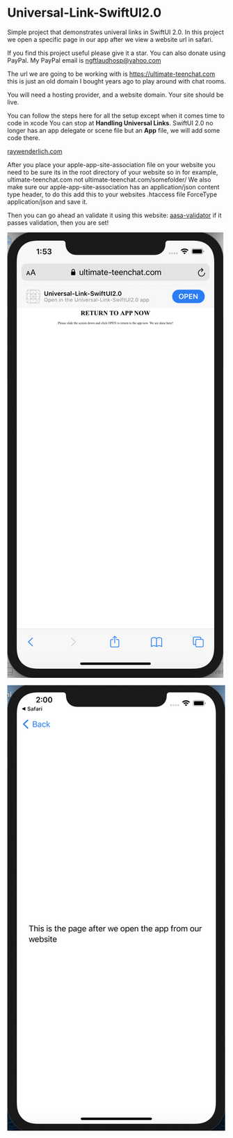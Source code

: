 # Universal-Link-SwiftUI2.0
Simple project that demonstrates univeral links in SwiftUI 2.0. In this project we open a specific page in our app after we view a website url in safari.

If you find this project useful please give it a star. You can also donate using PayPal. My PayPal email is ngftlaudhosp@yahoo.com 

The url we are going to be working with is https://ultimate-teenchat.com this is just an old domain I bought years ago to play around with chat rooms. 

You will need a hosting provider, and a website domain. Your site should be live.

You can follow the steps here for all the setup except when it comes time to code in xcode You can stop at **Handling Universal Links**. 
SwiftUI 2.0 no longer has an app delegate or scene file but an **App** file, we will add some code there.

[raywenderlich.com](https://www.raywenderlich.com/6080-universal-links-make-the-connection)

After you place your apple-app-site-association file on your website you need to be sure its in the root directory of your website so in for example, ultimate-teenchat.com not ultimate-teenchat.com/somefolder/
We also make sure our apple-app-site-association has an application/json content type header, to do this add this to your websites .htaccess file 
<Files apple-app-site-association>
ForceType  application/json
</Files>
and save it.

Then you can go ahead an validate it using this website:
[aasa-validator](https://branch.io/resources/aasa-validator/)
if it passes validation, then you are set!

![Visiting our website in safari](https://github.com/nelglez/Universal-Link-SwiftUI2.0/blob/main/Universal%20Link%20Tutorial/4.png)

![After we click on OPEN from safari](https://github.com/nelglez/Universal-Link-SwiftUI2.0/blob/main/Universal%20Link%20Tutorial/5.png)


